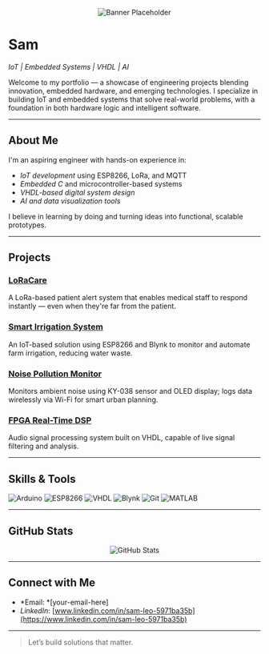 <!-- Banner -->
<p align="center">
  <img src="https://via.placeholder.com/1280x300?text=Sam+GitHub+Banner" alt="Banner Placeholder" />
</p>

# Sam

*IoT | Embedded Systems | VHDL | AI*

Welcome to my portfolio — a showcase of engineering projects blending innovation, embedded hardware, and emerging technologies. I specialize in building IoT and embedded systems that solve real-world problems, with a foundation in both hardware logic and intelligent software.

---

## About Me

I'm an aspiring engineer with hands-on experience in:
- *IoT development* using ESP8266, LoRa, and MQTT
- *Embedded C* and microcontroller-based systems
- *VHDL-based digital system design*
- *AI and data visualization tools*

I believe in learning by doing and turning ideas into functional, scalable prototypes.

---

## Projects

### [LoRaCare](https://github.com/1amSam-dev/LoRaCare)
A LoRa-based patient alert system that enables medical staff to respond instantly — even when they're far from the patient.

### [Smart Irrigation System](https://github.com/1amSam-dev/Smart-Irrigation)
An IoT-based solution using ESP8266 and Blynk to monitor and automate farm irrigation, reducing water waste.

### [Noise Pollution Monitor](https://github.com/1amSam-dev/NoisePollutionMonitor)
Monitors ambient noise using KY-038 sensor and OLED display; logs data wirelessly via Wi-Fi for smart urban planning.

### [FPGA Real-Time DSP](https://github.com/1amSam-dev/FPGA-DSP)
Audio signal processing system built on VHDL, capable of live signal filtering and analysis.

---

## Skills & Tools

![Arduino](https://img.shields.io/badge/Arduino-00979D?style=flat&logo=arduino&logoColor=white)
![ESP8266](https://img.shields.io/badge/ESP8266-black?style=flat&logo=esphome&logoColor=white)
![VHDL](https://img.shields.io/badge/VHDL-blueviolet?style=flat)
![Blynk](https://img.shields.io/badge/Blynk-green?style=flat&logo=blynk&logoColor=white)
![Git](https://img.shields.io/badge/Git-F05032?style=flat&logo=git&logoColor=white)
![MATLAB](https://img.shields.io/badge/MATLAB-orange?style=flat&logo=mathworks)

---

## GitHub Stats

<p align="center">
  <img src="https://github-readme-stats.vercel.app/api?username=1amSam-dev&show_icons=true&theme=default" alt="GitHub Stats" />
</p>

---

## Connect with Me

- *Email: *[your-email-here]  
- *LinkedIn*: [www.linkedin.com/in/sam-leo-5971ba35b](https://www.linkedin.com/in/sam-leo-5971ba35b)

---

> Let’s build solutions that matter.
